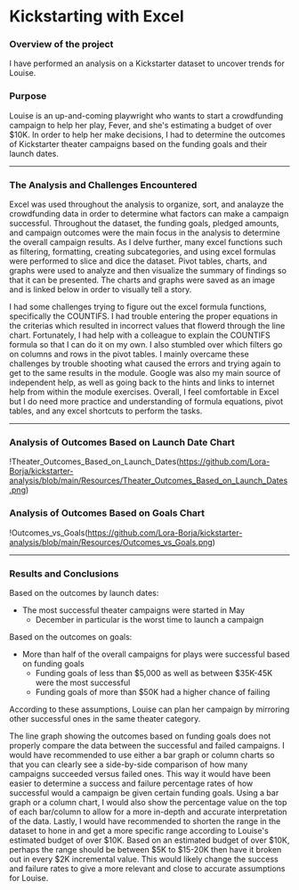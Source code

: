 # Kickstarting with Excel
### Overview of the project
I have performed an analysis on a Kickstarter dataset to uncover trends for Louise.
### Purpose
Louise is an up-and-coming playwright who wants to start a crowdfunding campaign to help her play, Fever, and she's estimating a budget of over $10K. In order to help her make decisions, I had to determine the outcomes of Kickstarter theater campaigns based on the funding goals and their launch dates.

---
### The Analysis and Challenges Encountered
Excel was used throughout the analysis to organize, sort, and analayze the crowdfunding data in order to determine what factors can make a campaign successful. Throughout the dataset, the funding goals, pledged amounts, and campaign outcomes were the main focus in the analysis to determine the overall campaign results. As I delve further, many excel functions such as filtering, formatting, creating subcategories, and using excel formulas were performed to slice and dice the dataset. Pivot tables, charts, and graphs were used to analyze and then visualize the summary of findings so that it can be presented. The charts and graphs were saved as an image and is linked below in order to visually tell a story. 

I had some challenges trying to figure out the excel formula functions, specifically the COUNTIFS. I had trouble entering the proper equations in the criterias which resulted in incorrect values that flowerd through the line chart. Fortunately, I had help with a colleague to explain the COUNTIFS formula so that I can do it on my own. I also stumbled over which filters go on columns and rows in the pivot tables. I mainly overcame these challenges by trouble shooting what caused the errors and trying again to get to the same results in the module. Google was also my main source of independent help, as well as going back to the hints and links to internet help from within the module exercises. Overall, I feel comfortable in Excel but I do need more practice and understanding of formula equations, pivot tables, and any excel shortcuts to perform the tasks. 

---
### Analysis of Outcomes Based on Launch Date Chart
!Theater_Outcomes_Based_on_Launch_Dates(https://github.com/Lora-Borja/kickstarter-analysis/blob/main/Resources/Theater_Outcomes_Based_on_Launch_Dates.png)
### Analysis of Outcomes Based on Goals Chart
!Outcomes_vs_Goals(https://github.com/Lora-Borja/kickstarter-analysis/blob/main/Resources/Outcomes_vs_Goals.png)

---
### Results and Conclusions
Based on the outcomes by launch dates:
* The most successful theater campaigns were started in May
    - December in particular is the worst time to launch a campaign

Based on the outcomes on goals:
* More than half of the overall campaigns for plays were successful based on funding goals
    - Funding goals of less than $5,000 as well as between $35K-45K were the most successful
    - Funding goals of more than $50K had a higher chance of failing

According to these assumptions, Louise can plan her campaign by mirroring other successful ones in the same theater category.

The line graph showing the outcomes based on funding goals does not properly compare the data between the successful and failed campaigns. I would have recommended to use either a bar graph or column charts so that you can clearly see a side-by-side comparison of how many campaigns succeeded versus failed ones. This way it would have been easier to determine a success and failure percentage rates of how successful would a campaign be given certain funding goals. Using a bar graph or a column chart, I would also show the percentage value on the top of each bar/column to allow for a more in-depth and accurate interpretation of the data. Lastly, I would have recommended to shorten the range in the dataset to hone in and get a more specific range according to Louise's estimated budget of over $10K. Based on an estimated budget of over $10K, perhaps the range should be between $5K to $15-20K then have it broken out in every $2K incremental value. This would likely change the success and failure rates to give a more relevant and close to accurate assumptions for Louise.
